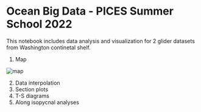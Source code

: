 # Ocean Big Data - PICES Summer School 2022

This notebook includes data analysis and visualization for 2 glider datasets from Washington continetal shelf. 
1. Map

![map](https://user-images.githubusercontent.com/47376014/185693325-8a0667c4-f115-4562-822b-e0b10ab44c81.png)

2. Data interpolation
3. Section plots
4. T-S diagrams
5. Along isopycnal analyses
